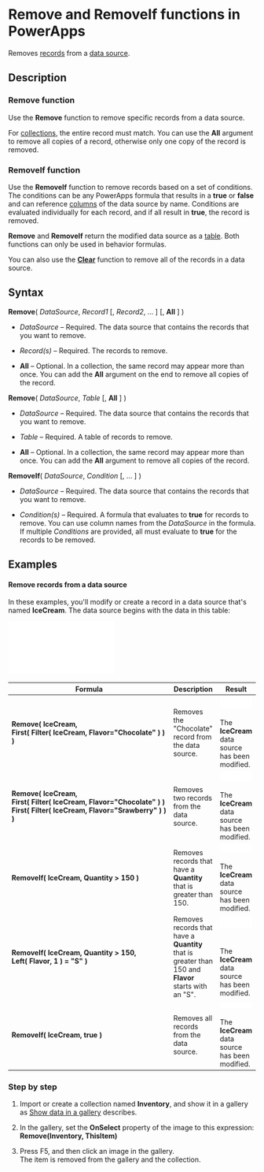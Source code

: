 <properties
	pageTitle="PowerApps: Remove and RemoveIf functions"
	description="Reference information for the Remove and RemoveIf functions in PowerApps, including syntax and examples"
	services=""
	suite="powerapps"
	documentationCenter="na"
	authors="gregli-msft"
	manager="dwrede"
	editor=""
	tags=""/>

<tags
   ms.service="powerapps"
   ms.devlang="na"
   ms.topic="article"
   ms.tgt_pltfrm="na"
   ms.workload="na"
   ms.date="10/21/2015"
   ms.author="gregli"/>

# Remove and RemoveIf functions in PowerApps #

Removes [records](working-with-tables.md#records) from a [data source](working-with-data-sources.md).

## Description ##

### Remove function ###

Use the **Remove** function to remove specific records from a data source.  

For [collections](working-with-data-sources.md#collections), the entire record must match.  You can use the **All** argument to remove all copies of a record, otherwise only one copy of the record is removed. 

### RemoveIf function ###

Use the **RemoveIf** function to remove records based on a set of conditions.  The conditions can be any PowerApps formula that results in a **true** or **false** and can reference [columns](working-with-tables.md#columns) of the data source by name.  Conditions are evaluated individually for each record, and if all result in **true**, the record is removed.

**Remove** and **RemoveIf** return the modified data source as a [table](working-with-tables.md).  Both functions can only be used in behavior formulas. 

You can also use the **[Clear](function-clear-collect-clearcollect.md)** function to remove all of the records in a data source.

## Syntax ##

**Remove**( *DataSource*, *Record1* [, *Record2*, ... ] [, **All** ] )

- *DataSource* – Required. The data source that contains the records that you want to remove.

- *Record(s)* – Required. The records to remove.

- **All** – Optional. In a collection, the same record may appear more than once.  You can add the **All** argument on the end to remove all copies of the record.

**Remove**( *DataSource*, *Table* [, **All** ] )

- *DataSource* – Required. The data source that contains the records that you want to remove.

- *Table* – Required. A table of records to remove. 

- **All** – Optional. In a collection, the same record may appear more than once.  You can add the **All** argument to remove all copies of the record.

**RemoveIf**( *DataSource*, *Condition* [, ... ] )

- *DataSource* – Required. The data source that contains the records that you want to remove.

- *Condition(s)* – Required. A formula that evaluates to **true** for records to remove.  You can use column names from the *DataSource* in the formula.  If multiple *Conditions* are provided, all must evaluate to **true** for the records to be removed.

## Examples ##

#### Remove records from a data source ###

In these examples, you'll modify or create a record in a data source that's named **IceCream**. The data source begins with the data in this table:

![](media/function-remove-removeif/icecream.png)

| Formula | Description | Result |
|---------|-------------|--------|
| **Remove(&nbsp;IceCream,<br>First(&nbsp;Filter(&nbsp;IceCream,&nbsp;Flavor="Chocolate"&nbsp;)&nbsp;) )** | Removes the "Chocolate" record from the data source. |![](media/function-remove-removeif/icecream-no-chocolate.png)<br><br>The **IceCream** data source has been modified. |
| **Remove(&nbsp;IceCream,<br>First(&nbsp;Filter(&nbsp;IceCream,&nbsp;Flavor="Chocolate"&nbsp;)&nbsp;) First(&nbsp;Filter(&nbsp;IceCream,&nbsp;Flavor="Srawberry"&nbsp;)&nbsp;) )** | Removes two records from the data source. |![](media/function-remove-removeif/icecream-only-vanilla.png)<br><br>The **IceCream** data source has been modified. |
| **RemoveIf(&nbsp;IceCream, Quantity&nbsp;>&nbsp;150 )** | Removes records that have a **Quantity** that is greater than 150. |![](media/function-remove-removeif/icecream-only-chocolate.png)<br><br>The **IceCream** data source has been modified. |
| **RemoveIf(&nbsp;IceCream, Quantity&nbsp;>&nbsp;150, Left(&nbsp;Flavor,&nbsp;1&nbsp;) = "S" )** | Removes records that have a **Quantity** that is greater than 150 and **Flavor** starts with an "S". |![](media/function-remove-removeif/icecream-no-strawberry.png)<br><br><br>The **IceCream** data source has been modified. |
| **RemoveIf(&nbsp;IceCream, true )** | Removes all records from the data source. |![](media/function-remove-removeif/icecream-empty.png)<br><br>The **IceCream** data source has been modified. |

### Step by step ###

1. Import or create a collection named **Inventory**, and show it in a gallery as [Show data in a gallery](../show-images-text-gallery-sort-filter.md) describes.

1. In the gallery, set the **OnSelect** property of the image to this expression:<br>**Remove(Inventory, ThisItem)**

1. Press F5, and then click an image in the gallery.<br>The item is removed from the gallery and the collection.